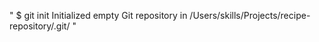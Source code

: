 "
$ git init
Initialized empty Git repository in /Users/skills/Projects/recipe-repository/.git/
"


